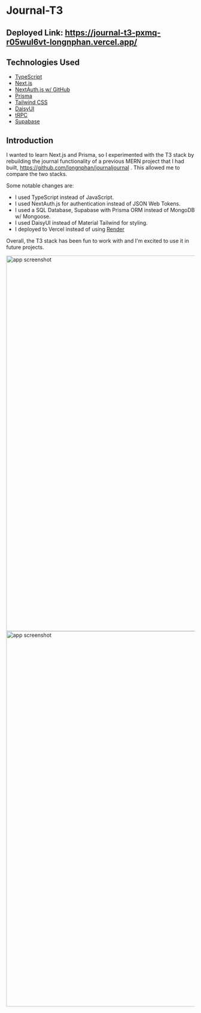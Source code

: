 # Journal-T3

## Deployed Link: https://journal-t3-pxmq-r05wul6vt-longnphan.vercel.app/

## Technologies Used

- [TypeScript](https://www.typescriptlang.org/)
- [Next.js](https://nextjs.org)
- [NextAuth.js w/ GitHub](https://next-auth.js.org)
- [Prisma](https://prisma.io)
- [Tailwind CSS](https://tailwindcss.com)
- [DaisyUI](https://https://daisyui.com/)
- [tRPC](https://trpc.io)
- [Supabase](https://supabase.com/)

## Introduction

I wanted to learn Next.js and Prisma, so I experimented with the T3 stack by rebuilding the journal functionality of a previous MERN project that I had built, https://github.com/longnphan/journaljournal . This allowed me to compare the two stacks. 

Some notable changes are:
- I used TypeScript instead of JavaScript.
- I used NextAuth.js for authentication instead of JSON Web Tokens.
- I used a SQL Database, Supabase with Prisma ORM instead of MongoDB w/ Mongoose.
- I used DaisyUI instead of Material Tailwind for styling.
- I deployed to Vercel instead of using [Render](https://render.com/)

Overall, the T3 stack has been fun to work with and I'm excited to use it in future projects.

<img width="1000" alt="app screenshot" src="https://github.com/longnphan/journal-t3/assets/67768035/eecc04a3-f442-4426-aa10-6c1ab5827596">

<img width="1000" alt="app screenshot" src="https://github.com/longnphan/journal-t3/assets/67768035/10e9ecc1-3e10-4e89-b7ad-f41260761793">
